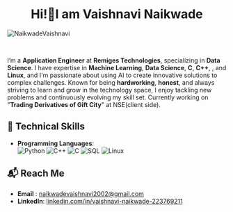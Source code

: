 <h1 align="center">Hi!👋I am Vaishnavi Naikwade</h1>

<p align="left"> <img src="https://komarev.com/ghpvc/?username=NaikwadeVaishnavi&label=Profile%20views&color=0e75b6&style=flat" alt="NaikwadeVaishnavi" /> </p>
<br>

I’m a **Application Engineer** at **Remiges Technologies**, specializing in **Data Science**. I have expertise in **Machine Learning**, **Data Science**, **C**, **C++**, , and **Linux**, and I'm passionate about using AI to create innovative solutions to complex challenges. Known for being **hardworking**, **honest**, and always striving to learn and grow in the technology space, I enjoy tackling new problems and continuously evolving my skill set. Currently working on "**Trading Derivatives of Gift City**" at NSE(client side).

## 🔧 Technical Skills

- **Programming Languages**:  
![Python](https://img.shields.io/badge/Python-3776AB?style=for-the-badge&logo=python&logoColor=white)
![C++](https://img.shields.io/badge/C++-00599C?style=for-the-badge&logo=cplusplus&logoColor=white)
![C](https://img.shields.io/badge/C-00599C?style=for-the-badge&logo=c&logoColor=white)
![SQL](https://img.shields.io/badge/SQL-4479A1?style=for-the-badge&logo=postgresql&logoColor=white)
![Linux](https://img.shields.io/badge/Linux-FCC624?style=for-the-badge&logo=linux&logoColor=black)


## 📬 Reach Me

- **Email** : [naikwadevaishnavi2002@gmail.com](mailto:naikwadevaishnavi2002@gmail.com)
- **LinkedIn**: [linkedin.com/in/vaishnavi-naikwade-223769211](https://linkedin.com/in/vaishnavi-naikwade-223769211)
